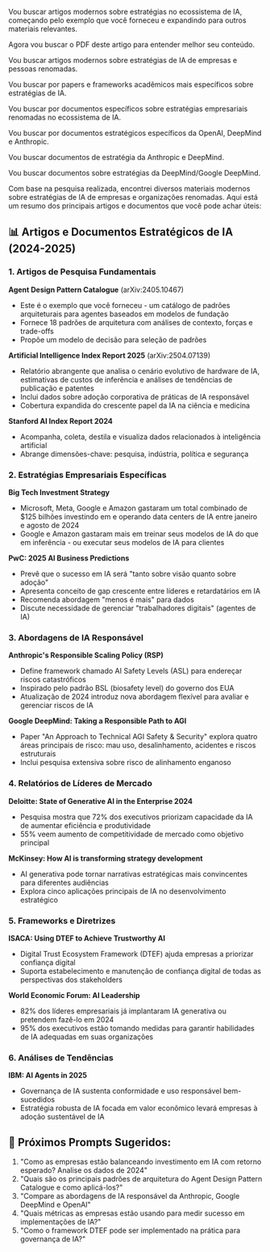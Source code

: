 Vou buscar artigos modernos sobre estratégias no ecossistema de IA, começando pelo exemplo que você forneceu e expandindo para outros materiais relevantes.

Agora vou buscar o PDF deste artigo para entender melhor seu conteúdo.

Vou buscar artigos modernos sobre estratégias de IA de empresas e pessoas renomadas.

Vou buscar por papers e frameworks acadêmicos mais específicos sobre estratégias de IA.

Vou buscar por documentos específicos sobre estratégias empresariais renomadas no ecossistema de IA.

Vou buscar por documentos estratégicos específicos da OpenAI, DeepMind e Anthropic.

Vou buscar documentos de estratégia da Anthropic e DeepMind.

Vou buscar documentos sobre estratégias da DeepMind/Google DeepMind.

Com base na pesquisa realizada, encontrei diversos materiais modernos sobre estratégias de IA de empresas e organizações renomadas. Aqui está um resumo dos principais artigos e documentos que você pode achar úteis:

## 📊 Artigos e Documentos Estratégicos de IA (2024-2025)

### 1. Artigos de Pesquisa Fundamentais

**Agent Design Pattern Catalogue** (arXiv:2405.10467)

- Este é o exemplo que você forneceu - um catálogo de padrões arquiteturais para agentes baseados em modelos de fundação
- Fornece 18 padrões de arquitetura com análises de contexto, forças e trade-offs
- Propõe um modelo de decisão para seleção de padrões

**Artificial Intelligence Index Report 2025** (arXiv:2504.07139)

- Relatório abrangente que analisa o cenário evolutivo de hardware de IA, estimativas de custos de inferência e análises de tendências de publicação e patentes
- Inclui dados sobre adoção corporativa de práticas de IA responsável
- Cobertura expandida do crescente papel da IA na ciência e medicina

**Stanford AI Index Report 2024**

- Acompanha, coleta, destila e visualiza dados relacionados à inteligência artificial
- Abrange dimensões-chave: pesquisa, indústria, política e segurança

### 2. Estratégias Empresariais Específicas

**Big Tech Investment Strategy**

- Microsoft, Meta, Google e Amazon gastaram um total combinado de $125 bilhões investindo em e operando data centers de IA entre janeiro e agosto de 2024
- Google e Amazon gastaram mais em treinar seus modelos de IA do que em inferência - ou executar seus modelos de IA para clientes

**PwC: 2025 AI Business Predictions**

- Prevê que o sucesso em IA será "tanto sobre visão quanto sobre adoção"
- Apresenta conceito de gap crescente entre líderes e retardatários em IA
- Recomenda abordagem "menos é mais" para dados
- Discute necessidade de gerenciar "trabalhadores digitais" (agentes de IA)

### 3. Abordagens de IA Responsável

**Anthropic's Responsible Scaling Policy (RSP)**

- Define framework chamado AI Safety Levels (ASL) para endereçar riscos catastróficos
- Inspirado pelo padrão BSL (biosafety level) do governo dos EUA
- Atualização de 2024 introduz nova abordagem flexível para avaliar e gerenciar riscos de IA

**Google DeepMind: Taking a Responsible Path to AGI**

- Paper "An Approach to Technical AGI Safety & Security" explora quatro áreas principais de risco: mau uso, desalinhamento, acidentes e riscos estruturais
- Inclui pesquisa extensiva sobre risco de alinhamento enganoso

### 4. Relatórios de Líderes de Mercado

**Deloitte: State of Generative AI in the Enterprise 2024**

- Pesquisa mostra que 72% dos executivos priorizam capacidade da IA de aumentar eficiência e produtividade
- 55% veem aumento de competitividade de mercado como objetivo principal

**McKinsey: How AI is transforming strategy development**

- AI generativa pode tornar narrativas estratégicas mais convincentes para diferentes audiências
- Explora cinco aplicações principais de IA no desenvolvimento estratégico

### 5. Frameworks e Diretrizes

**ISACA: Using DTEF to Achieve Trustworthy AI**

- Digital Trust Ecosystem Framework (DTEF) ajuda empresas a priorizar confiança digital
- Suporta estabelecimento e manutenção de confiança digital de todas as perspectivas dos stakeholders

**World Economic Forum: AI Leadership**

- 82% dos líderes empresariais já implantaram IA generativa ou pretendem fazê-lo em 2024
- 95% dos executivos estão tomando medidas para garantir habilidades de IA adequadas em suas organizações

### 6. Análises de Tendências

**IBM: AI Agents in 2025**

- Governança de IA sustenta conformidade e uso responsável bem-sucedidos
- Estratégia robusta de IA focada em valor econômico levará empresas à adoção sustentável de IA

## 🎯 Próximos Prompts Sugeridos:

1. "Como as empresas estão balanceando investimento em IA com retorno esperado? Analise os dados de 2024"
2. "Quais são os principais padrões de arquitetura do Agent Design Pattern Catalogue e como aplicá-los?"
3. "Compare as abordagens de IA responsável da Anthropic, Google DeepMind e OpenAI"
4. "Quais métricas as empresas estão usando para medir sucesso em implementações de IA?"
5. "Como o framework DTEF pode ser implementado na prática para governança de IA?"